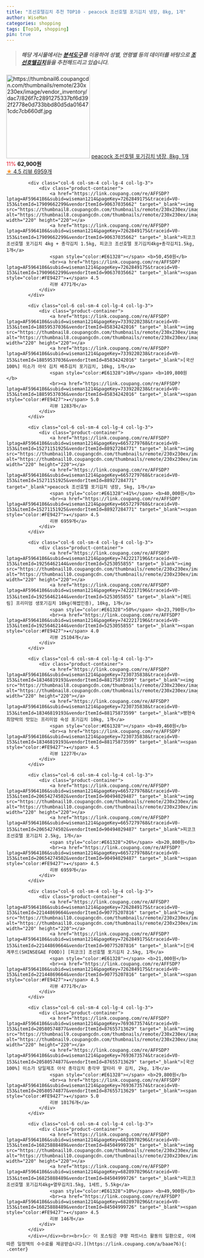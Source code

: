 ```yaml
---
title: "조선호텔김치 추천 TOP10 - peacock 조선호텔 포기김치 냉장, 8kg, 1개"
author: WiseMan
categories: shopping
tags: [Top10, shopping]
pin: true
---
```


> ##### 해당 게시물에서는 [**분석도구**](https://itemscout.io/)를 이용하여 **성별**, **연령별** 등의 데이터를 바탕으로 [**조선호텔김치**](https://link.coupang.com/a/baae76)들을 추천해드리고 있습니다.
<div class="container"><div class="row">
            <div class="col-6 col-sm-4 col-lg-4 col-lg-3">
                <div class="product-container">
                    <a href="https://link.coupang.com/re/AFFSDP?lptag=AF5964186&subid=wiseman1214&pageKey=6657279768&traceid=V0-153&itemId=11504236404&vendorItemId=88926473533" target="_blank"><img src="https://thumbnail6.coupangcdn.com/thumbnails/remote/230x230ex/image/vendor_inventory/dac7/826f7c2891275337bf6d392f2778e0d733bbd80d5da016471cdc7cb660df.jpg" alt="https://thumbnail6.coupangcdn.com/thumbnails/remote/230x230ex/image/vendor_inventory/dac7/826f7c2891275337bf6d392f2778e0d733bbd80d5da016471cdc7cb660df.jpg" width="220" height="220"></a>
                    <a href="https://link.coupang.com/re/AFFSDP?lptag=AF5964186&subid=wiseman1214&pageKey=6657279768&traceid=V0-153&itemId=11504236404&vendorItemId=88926473533" target="_blank">peacock 조선호텔 포기김치 냉장, 8kg, 1개</a>
                    <span style="color:#E61328">11%</span> <b>62,900원</b>
                    <br><a href="https://link.coupang.com/re/AFFSDP?lptag=AF5964186&subid=wiseman1214&pageKey=6657279768&traceid=V0-153&itemId=11504236404&vendorItemId=88926473533" target="_blank"><span style="color:#FE9427">★</span> 4.5
                    리뷰 6959개</a>
                </div>
            </div>
            
            <div class="col-6 col-sm-4 col-lg-4 col-lg-3">
                <div class="product-container">
                    <a href="https://link.coupang.com/re/AFFSDP?lptag=AF5964186&subid=wiseman1214&pageKey=7262849175&traceid=V0-153&itemId=17909662299&vendorItemId=90637035662" target="_blank"><img src="https://thumbnail8.coupangcdn.com/thumbnails/remote/230x230ex/image/vendor_inventory/05d0/278df77ca7e158ea5f41bc73ff821dd2326a8ad277384d3d04dfa9d92f30.jpg" alt="https://thumbnail8.coupangcdn.com/thumbnails/remote/230x230ex/image/vendor_inventory/05d0/278df77ca7e158ea5f41bc73ff821dd2326a8ad277384d3d04dfa9d92f30.jpg" width="220" height="220"></a>
                    <a href="https://link.coupang.com/re/AFFSDP?lptag=AF5964186&subid=wiseman1214&pageKey=7262849175&traceid=V0-153&itemId=17909662299&vendorItemId=90637035662" target="_blank">피코크 조선호텔 포기김치 4kg + 총각김치 1.5kg, 피코크 조선호텔 포기김치4kg+총각김치1.5kg, 1개</a>
                    <span style="color:#E61328"></span> <b>50,450원</b>
                    <br><a href="https://link.coupang.com/re/AFFSDP?lptag=AF5964186&subid=wiseman1214&pageKey=7262849175&traceid=V0-153&itemId=17909662299&vendorItemId=90637035662" target="_blank"><span style="color:#FE9427">★</span> 4.5
                    리뷰 4771개</a>
                </div>
            </div>
            
            <div class="col-6 col-sm-4 col-lg-4 col-lg-3">
                <div class="product-container">
                    <a href="https://link.coupang.com/re/AFFSDP?lptag=AF5964186&subid=wiseman1214&pageKey=7339220238&traceid=V0-153&itemId=18859537036&vendorItemId=85834242016" target="_blank"><img src="https://thumbnail8.coupangcdn.com/thumbnails/remote/230x230ex/image/vendor_inventory/a183/938164015295cb289b306ce1cc5489a0a5a68e50ab09ff20ae5b1a7a724b.png" alt="https://thumbnail8.coupangcdn.com/thumbnails/remote/230x230ex/image/vendor_inventory/a183/938164015295cb289b306ce1cc5489a0a5a68e50ab09ff20ae5b1a7a724b.png" width="220" height="220"></a>
                    <a href="https://link.coupang.com/re/AFFSDP?lptag=AF5964186&subid=wiseman1214&pageKey=7339220238&traceid=V0-153&itemId=18859537036&vendorItemId=85834242016" target="_blank">[국산 100%] 미소가 아삭 김치 배추김치 포기김치, 10kg, 1개</a>
                    <span style="color:#E61328">10%</span> <b>109,800원</b>
                    <br><a href="https://link.coupang.com/re/AFFSDP?lptag=AF5964186&subid=wiseman1214&pageKey=7339220238&traceid=V0-153&itemId=18859537036&vendorItemId=85834242016" target="_blank"><span style="color:#FE9427">★</span> 5.0
                    리뷰 1283개</a>
                </div>
            </div>
            
            <div class="col-6 col-sm-4 col-lg-4 col-lg-3">
                <div class="product-container">
                    <a href="https://link.coupang.com/re/AFFSDP?lptag=AF5964186&subid=wiseman1214&pageKey=6657279768&traceid=V0-153&itemId=15271151925&vendorItemId=88927284771" target="_blank"><img src="https://thumbnail10.coupangcdn.com/thumbnails/remote/230x230ex/image/vendor_inventory/22d6/13ad2da831888682d7aeae9842d52d05660e99151dddc91f7c09b69d023b.jpg" alt="https://thumbnail10.coupangcdn.com/thumbnails/remote/230x230ex/image/vendor_inventory/22d6/13ad2da831888682d7aeae9842d52d05660e99151dddc91f7c09b69d023b.jpg" width="220" height="220"></a>
                    <a href="https://link.coupang.com/re/AFFSDP?lptag=AF5964186&subid=wiseman1214&pageKey=6657279768&traceid=V0-153&itemId=15271151925&vendorItemId=88927284771" target="_blank">peacock 조선호텔 포기김치 냉장, 5kg, 1개</a>
                    <span style="color:#E61328">41%</span> <b>40,000원</b>
                    <br><a href="https://link.coupang.com/re/AFFSDP?lptag=AF5964186&subid=wiseman1214&pageKey=6657279768&traceid=V0-153&itemId=15271151925&vendorItemId=88927284771" target="_blank"><span style="color:#FE9427">★</span> 4.5
                    리뷰 6959개</a>
                </div>
            </div>
            
            <div class="col-6 col-sm-4 col-lg-4 col-lg-3">
                <div class="product-container">
                    <a href="https://link.coupang.com/re/AFFSDP?lptag=AF5964186&subid=wiseman1214&pageKey=7422217196&traceid=V0-153&itemId=19256462144&vendorItemId=5253055855" target="_blank"><img src="https://thumbnail10.coupangcdn.com/thumbnails/remote/230x230ex/image/vendor_inventory/0b0d/5ff86734ba5bb05346ea12906620d18c32df1a54201606424d7bb8f652f6.png" alt="https://thumbnail10.coupangcdn.com/thumbnails/remote/230x230ex/image/vendor_inventory/0b0d/5ff86734ba5bb05346ea12906620d18c32df1a54201606424d7bb8f652f6.png" width="220" height="220"></a>
                    <a href="https://link.coupang.com/re/AFFSDP?lptag=AF5964186&subid=wiseman1214&pageKey=7422217196&traceid=V0-153&itemId=19256462144&vendorItemId=5253055855" target="_blank">[해드림] 프리미엄 생포기김치 10kg(해썹인증), 10kg, 1개</a>
                    <span style="color:#E61328">50%</span> <b>23,790원</b>
                    <br><a href="https://link.coupang.com/re/AFFSDP?lptag=AF5964186&subid=wiseman1214&pageKey=7422217196&traceid=V0-153&itemId=19256462144&vendorItemId=5253055855" target="_blank"><span style="color:#FE9427">★</span> 4.0
                    리뷰 25104개</a>
                </div>
            </div>
            
            <div class="col-6 col-sm-4 col-lg-4 col-lg-3">
                <div class="product-container">
                    <a href="https://link.coupang.com/re/AFFSDP?lptag=AF5964186&subid=wiseman1214&pageKey=7230735838&traceid=V0-153&itemId=18346819193&vendorItemId=88175873599" target="_blank"><img src="https://thumbnail8.coupangcdn.com/thumbnails/remote/230x230ex/image/vendor_inventory/84e6/b067d4cdd9dea4ee50bf7966cf0fc3dcff10d64d49cfeec2c2cdefb145b5.jpg" alt="https://thumbnail8.coupangcdn.com/thumbnails/remote/230x230ex/image/vendor_inventory/84e6/b067d4cdd9dea4ee50bf7966cf0fc3dcff10d64d49cfeec2c2cdefb145b5.jpg" width="220" height="220"></a>
                    <a href="https://link.coupang.com/re/AFFSDP?lptag=AF5964186&subid=wiseman1214&pageKey=7230735838&traceid=V0-153&itemId=18346819193&vendorItemId=88175873599" target="_blank">팽현숙 최양락의 맛있는 프리미엄 숙성 포기김치 10kg, 1개</a>
                    <span style="color:#E61328"></span> <b>49,460원</b>
                    <br><a href="https://link.coupang.com/re/AFFSDP?lptag=AF5964186&subid=wiseman1214&pageKey=7230735838&traceid=V0-153&itemId=18346819193&vendorItemId=88175873599" target="_blank"><span style="color:#FE9427">★</span> 4.5
                    리뷰 1227개</a>
                </div>
            </div>
            
            <div class="col-6 col-sm-4 col-lg-4 col-lg-3">
                <div class="product-container">
                    <a href="https://link.coupang.com/re/AFFSDP?lptag=AF5964186&subid=wiseman1214&pageKey=6657279768&traceid=V0-153&itemId=20654274502&vendorItemId=90494029487" target="_blank"><img src="https://thumbnail10.coupangcdn.com/thumbnails/remote/230x230ex/image/vendor_inventory/22d6/13ad2da831888682d7aeae9842d52d05660e99151dddc91f7c09b69d023b.jpg" alt="https://thumbnail10.coupangcdn.com/thumbnails/remote/230x230ex/image/vendor_inventory/22d6/13ad2da831888682d7aeae9842d52d05660e99151dddc91f7c09b69d023b.jpg" width="220" height="220"></a>
                    <a href="https://link.coupang.com/re/AFFSDP?lptag=AF5964186&subid=wiseman1214&pageKey=6657279768&traceid=V0-153&itemId=20654274502&vendorItemId=90494029487" target="_blank">피코크 조선호텔 포기김치 2.5kg, 1개</a>
                    <span style="color:#E61328">26%</span> <b>20,800원</b>
                    <br><a href="https://link.coupang.com/re/AFFSDP?lptag=AF5964186&subid=wiseman1214&pageKey=6657279768&traceid=V0-153&itemId=20654274502&vendorItemId=90494029487" target="_blank"><span style="color:#FE9427">★</span> 4.5
                    리뷰 6959개</a>
                </div>
            </div>
            
            <div class="col-6 col-sm-4 col-lg-4 col-lg-3">
                <div class="product-container">
                    <a href="https://link.coupang.com/re/AFFSDP?lptag=AF5964186&subid=wiseman1214&pageKey=7262849175&traceid=V0-153&itemId=22144869664&vendorItemId=90775207816" target="_blank"><img src="https://thumbnail10.coupangcdn.com/thumbnails/remote/230x230ex/image/vendor_inventory/22d6/13ad2da831888682d7aeae9842d52d05660e99151dddc91f7c09b69d023b.jpg" alt="https://thumbnail10.coupangcdn.com/thumbnails/remote/230x230ex/image/vendor_inventory/22d6/13ad2da831888682d7aeae9842d52d05660e99151dddc91f7c09b69d023b.jpg" width="220" height="220"></a>
                    <a href="https://link.coupang.com/re/AFFSDP?lptag=AF5964186&subid=wiseman1214&pageKey=7262849175&traceid=V0-153&itemId=22144869664&vendorItemId=90775207816" target="_blank">[신세계푸드(SHINSEGAE FOOD)] [피코크] 조선호텔 포기김치 2.5kg, 1개</a>
                    <span style="color:#E61328"></span> <b>21,000원</b>
                    <br><a href="https://link.coupang.com/re/AFFSDP?lptag=AF5964186&subid=wiseman1214&pageKey=7262849175&traceid=V0-153&itemId=22144869664&vendorItemId=90775207816" target="_blank"><span style="color:#FE9427">★</span> 4.5
                    리뷰 4771개</a>
                </div>
            </div>
            
            <div class="col-6 col-sm-4 col-lg-4 col-lg-3">
                <div class="product-container">
                    <a href="https://link.coupang.com/re/AFFSDP?lptag=AF5964186&subid=wiseman1214&pageKey=7693673574&traceid=V0-153&itemId=20580574877&vendorItemId=87655713629" target="_blank"><img src="https://thumbnail9.coupangcdn.com/thumbnails/remote/230x230ex/image/vendor_inventory/2b31/47f427e22f2ee4d9008114275f34865fd5b7bd86d28eb5d72bfc727b2b93.png" alt="https://thumbnail9.coupangcdn.com/thumbnails/remote/230x230ex/image/vendor_inventory/2b31/47f427e22f2ee4d9008114275f34865fd5b7bd86d28eb5d72bfc727b2b93.png" width="220" height="220"></a>
                    <a href="https://link.coupang.com/re/AFFSDP?lptag=AF5964186&subid=wiseman1214&pageKey=7693673574&traceid=V0-153&itemId=20580574877&vendorItemId=87655713629" target="_blank">[국산 100%] 미소가 당일제조 아삭 총각김치 총각무 알타리 무 김치, 2kg, 1개</a>
                    <span style="color:#E61328"></span> <b>29,800원</b>
                    <br><a href="https://link.coupang.com/re/AFFSDP?lptag=AF5964186&subid=wiseman1214&pageKey=7693673574&traceid=V0-153&itemId=20580574877&vendorItemId=87655713629" target="_blank"><span style="color:#FE9427">★</span> 5.0
                    리뷰 10176개</a>
                </div>
            </div>
            
            <div class="col-6 col-sm-4 col-lg-4 col-lg-3">
                <div class="product-container">
                    <a href="https://link.coupang.com/re/AFFSDP?lptag=AF5964186&subid=wiseman1214&pageKey=6828970296&traceid=V0-153&itemId=16825888489&vendorItemId=84504999726" target="_blank"><img src="https://thumbnail10.coupangcdn.com/thumbnails/remote/230x230ex/image/vendor_inventory/189c/01863ba23e32a48628c4eb7c96bee953edf9389cd8f2eed418f5811c47bb.jpg" alt="https://thumbnail10.coupangcdn.com/thumbnails/remote/230x230ex/image/vendor_inventory/189c/01863ba23e32a48628c4eb7c96bee953edf9389cd8f2eed418f5811c47bb.jpg" width="220" height="220"></a>
                    <a href="https://link.coupang.com/re/AFFSDP?lptag=AF5964186&subid=wiseman1214&pageKey=6828970296&traceid=V0-153&itemId=16825888489&vendorItemId=84504999726" target="_blank">피코크 조선호텔 포기김치4kg+열무김치1.5kg, 1세트, 5.5kg</a>
                    <span style="color:#E61328">10%</span> <b>49,900원</b>
                    <br><a href="https://link.coupang.com/re/AFFSDP?lptag=AF5964186&subid=wiseman1214&pageKey=6828970296&traceid=V0-153&itemId=16825888489&vendorItemId=84504999726" target="_blank"><span style="color:#FE9427">★</span> 4.5
                    리뷰 146개</a>
                </div>
            </div>
            </div></div><br><br>[👉 이 포스팅은 쿠팡 파트너스 활동의 일환으로, 이에 따른 일정액의 수수료를 제공받습니다.](https://link.coupang.com/a/baae76){: .center}